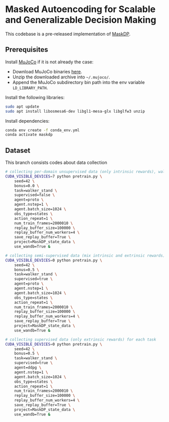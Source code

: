 

# Masked Autoencoding for Scalable and Generalizable Decision Making

This codebase is a pre-released implementation of [MaskDP](https://openreview.net/forum?id=lNokkSaUbfV).

## Prerequisites

Install [MuJoCo](http://www.mujoco.org/) if it is not already the case:

* Download MuJoCo binaries [here](https://mujoco.org/download).
* Unzip the downloaded archive into `~/.mujoco/`.
* Append the MuJoCo subdirectory bin path into the env variable `LD_LIBRARY_PATH`.

Install the following libraries:
```sh
sudo apt update
sudo apt install libosmesa6-dev libgl1-mesa-glx libglfw3 unzip
```

Install dependencies:
```sh
conda env create -f conda_env.yml
conda activate maskdp
```

## Dataset
This branch consists codes about data collection
```sh
# collecting per-domain unsupervised data (only intrinsic rewards), walker_stand is just used to specify a domain
CUDA_VISIBLE_DEVICES=7 python pretrain.py \
    seed=42 \
    bonus=0.0 \
    task=walker_stand \
    supervised=false \
    agent=proto \
    agent.nstep=1 \
    agent.batch_size=1024 \
    obs_type=states \
    action_repeat=1 \
    num_train_frames=2000010 \
    replay_buffer_size=100000 \
    replay_buffer_num_workers=4 \
    save_replay_buffer=True \
    project=MaskDP_state_data \
    use_wandb=True &
```
```sh
# collecting semi-supervised data (mix intrinsic and extrinsic rewards) for each task
CUDA_VISIBLE_DEVICES=0 python pretrain.py \
    seed=42 \
    bonus=0.5 \
    task=walker_stand \
    supervised=true \
    agent=proto \
    agent.nstep=1 \
    agent.batch_size=1024 \
    obs_type=states \
    action_repeat=1 \
    num_train_frames=2000010 \
    replay_buffer_size=100000 \
    replay_buffer_num_workers=4 \
    save_replay_buffer=True \
    project=MaskDP_state_data \
    use_wandb=True &
```
```sh
# collecting supervised data (only extrinsic rewards) for each task
CUDA_VISIBLE_DEVICES=0 python pretrain.py \
    seed=42 \
    bonus=0.5 \
    task=walker_stand \
    supervised=true \
    agent=ddpg \
    agent.nstep=1 \
    agent.batch_size=1024 \
    obs_type=states \
    action_repeat=1 \
    num_train_frames=2000010 \
    replay_buffer_size=100000 \
    replay_buffer_num_workers=4 \
    save_replay_buffer=True \
    project=MaskDP_state_data \
    use_wandb=True &
```